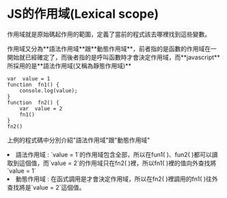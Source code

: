 <h1>JS的作用域(Lexical scope)</h1>
<p>
    作用域就是原始碼起作用的範圍，定義了當前的程式該去哪裡找到這些變數。
  </p>
<p>
    作用域又分為**語法作用域**跟**動態作用域**，前者指的是函數的作用域在一開始就已經確定了，而後者指的是呼叫函數時才會決定作用域，而**javascript**所採用的是**語法作用域(又稱為靜態作用域)**
  </p>

```
var  value = 1
function  fn1() {
    console.log(value);
}
function  fn2() {
    var  value = 2
    fn1()
}
fn2()
```
<p>
上例的程式碼中分別介紹"語法作用域"跟"動態作用域"
</p>
<li>
語法作用域 : `value = 1`的作用域包含全部，所以在fun1( )、fun2( )都可以讀取到這個值，而`value = 2`的作用域只在fn2( )裡，所以fn1( )裡的值向外查找將`value =   1`                                                                                                                                                                                                                                                                                                                                                                                                           
</li>
<li>
動態作用域 : 在函式調用是才會決定作用域，所以在fn2( )裡調用的fn1( )往外查找將是`value = 2`這個值。
</li>

